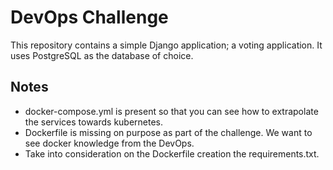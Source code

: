 # DevOps Challenge

This repository contains a simple Django application; a voting application.
It uses PostgreSQL as the database of choice.

## Notes

* docker-compose.yml is present so that you can see how to extrapolate the services towards kubernetes.
* Dockerfile is missing on purpose as part of the challenge. We want to see docker knowledge from the DevOps.
* Take into consideration on the Dockerfile creation the requirements.txt.
